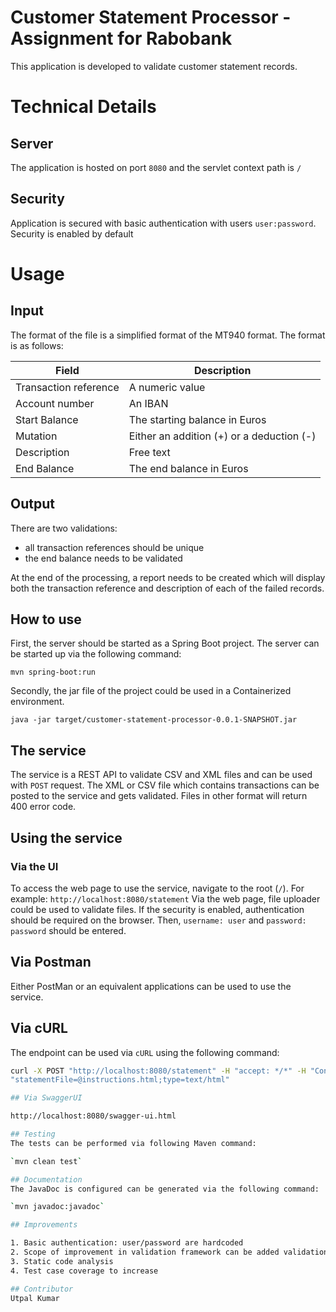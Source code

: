 # Customer Statement Processor - Assignment for Rabobank

This application is developed to validate customer statement records.

# Technical Details

## Server
The application is hosted on port `8080` and the servlet context path is `/`

## Security
Application is secured with basic authentication with users `user:password`.
Security is enabled by default

# Usage

## Input
The format of the file is a simplified format of the MT940 format. The format is as follows:

| Field | Description |
| ---- | ---- |
| Transaction reference | A numeric value |
| Account number | An IBAN  |
| Start Balance | The starting balance in Euros  |
| Mutation | Either an addition (+) or a deduction (-) |
| Description | Free text  |
| End Balance | The end balance in Euros |

## Output
There are two validations:
* all transaction references should be unique
* the end balance needs to be validated

At the end of the processing, a report needs to be created which will display both the transaction reference and description of each of the failed records.

## How to use
First, the server should be started as a Spring Boot project. The server can be started up via the following command:

`mvn spring-boot:run`

Secondly, the jar file of the project could be used in a Containerized environment.

`java -jar target/customer-statement-processor-0.0.1-SNAPSHOT.jar`

## The service
The service is a REST API to validate CSV and XML files and can be used with `POST` request.
The XML or CSV file which contains transactions can be posted to the service and gets validated. Files in other format will return 400 error code.

## Using the service

### Via the UI
To access the web page to use the service, navigate to the root (`/`). For example: `http://localhost:8080/statement`
Via the web page, file uploader could be used to validate files. If the security is enabled, authentication should be required on the browser.
Then, `username: user` and `password: password` should be entered.

## Via Postman
Either PostMan or an equivalent applications can be used to use the service.

## Via cURL
The endpoint can be used via `cURL` using the following command:
```bash
curl -X POST "http://localhost:8080/statement" -H "accept: */*" -H "Content-Type: multipart/form-data" -F
"statementFile=@instructions.html;type=text/html"

## Via SwaggerUI

http://localhost:8080/swagger-ui.html

## Testing
The tests can be performed via following Maven command:

`mvn clean test`

## Documentation
The JavaDoc is configured can be generated via the following command:

`mvn javadoc:javadoc`

## Improvements

1. Basic authentication: user/password are hardcoded
2. Scope of improvement in validation framework can be added validation for IBAN no.
3. Static code analysis
4. Test case coverage to increase

## Contributor
Utpal Kumar